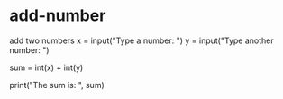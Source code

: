 # add-number
add two numbers
x = input("Type a number: ")
y = input("Type another number: ")

sum = int(x) + int(y)

print("The sum is: ", sum)
